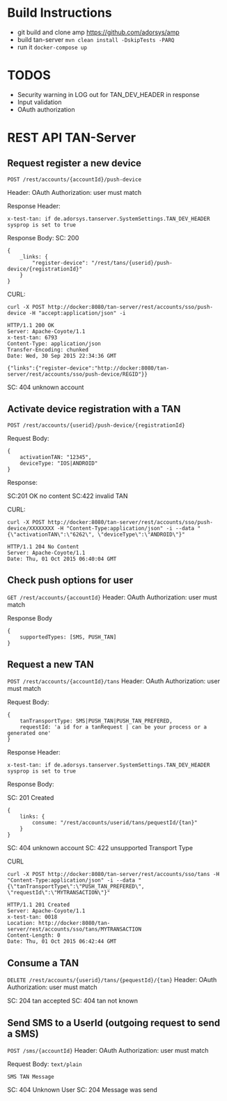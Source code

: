 # Build Instructions

 * git build and clone amp https://github.com/adorsys/amp
 * build tan-server `mvn clean install -DskipTests -PARQ`
 * run it `docker-compose up`
 
# TODOS

 * Security warning in LOG out for TAN_DEV_HEADER in response
 * Input validation
 * OAuth authorization

# REST API TAN-Server

## Request register a new device

`POST /rest/accounts/{accountId}/push-device`

Header: OAuth Authorization: user must match

Response Header:
	
	x-test-tan: if de.adorsys.tanserver.SystemSettings.TAN_DEV_HEADER sysprop is set to true
	
Response Body:
SC: 200

	{
		_links: {
			"register-device": "/rest/tans/{userid}/push-device/{registrationId}"
		}
	}
	
CURL:

	curl -X POST http://docker:8080/tan-server/rest/accounts/sso/push-device -H "accept:application/json" -i
	
	HTTP/1.1 200 OK
	Server: Apache-Coyote/1.1
	x-test-tan: 6793
	Content-Type: application/json
	Transfer-Encoding: chunked
	Date: Wed, 30 Sep 2015 22:34:36 GMT
	
	{"links":{"register-device":"http://docker:8080/tan-server/rest/accounts/sso/push-device/REGID"}}
	
SC: 404 unknown account

## Activate device registration with a TAN

`POST /rest/accounts/{userid}/push-device/{registrationId}`

Request Body:

	{
		activationTAN: "12345",
		deviceType: "IOS|ANDROID"
	}
	
Response:

SC:201 OK no content
SC:422 invalid TAN

CURL:

	curl -X POST http://docker:8080/tan-server/rest/accounts/sso/push-device/XXXXXXXX -H "Content-Type:application/json" -i --data "{\"activationTAN\":\"6262\", \"deviceType\":\"ANDROID\"}"
	
	HTTP/1.1 204 No Content
	Server: Apache-Coyote/1.1
	Date: Thu, 01 Oct 2015 06:40:04 GMT



## Check push options for user
 
`GET /rest/accounts/{accountId}`
Header: OAuth Authorization: user must match

Response Body

	{
		supportedTypes: [SMS, PUSH_TAN]
	}

## Request a new TAN

`POST /rest/accounts/{accountId}/tans`
Header: OAuth Authorization: user must match

Request Body:
	
	{
		tanTransportType: SMS|PUSH_TAN|PUSH_TAN_PREFERED,
		requestId: 'a id for a tanRequest | can be your process or a generated one'
	}

Response Header:
	
	x-test-tan: if de.adorsys.tanserver.SystemSettings.TAN_DEV_HEADER sysprop is set to true
	
Response Body:

SC: 201 Created


	{
		links: {
			consume: "/rest/accounts/userid/tans/pequestId/{tan}"
		}
	}

SC: 404 unknown account
SC: 422 unsupported Transport Type

CURL

	curl -X POST http://docker:8080/tan-server/rest/accounts/sso/tans -H "Content-Type:application/json" -i --data "{\"tanTransportType\":\"PUSH_TAN_PREFERED\", \"requestId\":\"MYTRANSACTION\"}"
	
	HTTP/1.1 201 Created
	Server: Apache-Coyote/1.1
	x-test-tan: 0018
	Location: http://docker:8080/tan-server/rest/accounts/sso/tans/MYTRANSACTION
	Content-Length: 0
	Date: Thu, 01 Oct 2015 06:42:44 GMT

## Consume a TAN

`DELETE /rest/accounts/{userid}/tans/{pequestId}/{tan}`
Header: OAuth Authorization: user must match

SC: 204 tan accepted
SC: 404 tan not known

## Send SMS to a UserId (outgoing request to send a SMS)

`POST /sms/{accountId}`
Header: OAuth Authorization: user must match

Request Body: `text/plain`

	SMS TAN Message

SC: 404 Unknown User
SC: 204 Message was send








